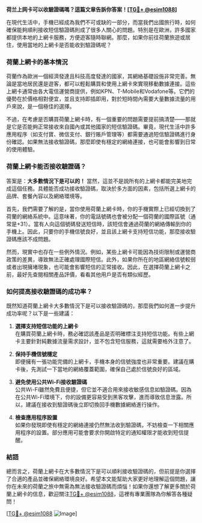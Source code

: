 **荷兰上网卡可以收驗證碼嗎？這篇文章告訴你答案！[[TG💪+ @esim1088](https://t.me/s/esim1088)]**

在現代生活中，手機已經成為我們不可或缺的一部分，而當我們出國旅行時，如何確保能夠順利接收短信驗證碼則成了很多人關心的問題。特別是在歐洲，許多國家都提供本地的上網卡服務，方便遊客隨時聯網。那麼，如果你前往荷蘭旅遊或居住，使用當地的上網卡是否能收到驗證碼呢？

### **荷蘭上網卡的基本情況**

荷蘭作為歐洲一個經濟發達且科技高度發達的國家，其網絡基礎設施非常完善。無論是當地居民還是遊客，都可以輕鬆購買和使用上網卡來實現移動數據連接。這些上網卡通常由各大電信運營商提供，例如KPN、T-Mobile和Vodafone等。它們的優勢在於價格相對便宜，並且支持即插即用，對於短時間內需要大量數據流量的用戶來說，是一個極佳的選擇。

不過，在考慮是否購買荷蘭上網卡時，有一個重要的問題需要提前搞清楚——那就是它是否能夠正常接收來自國內或其他國家的短信驗證碼。畢竟，現代生活中許多應用程序（如支付寶、微信支付、銀行賬戶管理等）都需要通過短信驗證碼進行身份確認。如果無法接收驗證碼，那麼即使有穩定的網絡連接，也可能會影響到日常的使用體驗。

### **荷蘭上網卡能否接收驗證碼？**

答案是：**大多數情況下是可以的！** 當然，這並不是說所有的上網卡都能完美地完成這個任務。具體能否成功接收驗證碼，取決於多方面的因素，包括所選上網卡的品牌、套餐內容以及網絡環境等。

首先，我們需要了解的是，當你使用荷蘭上網卡時，你的手機實際上已經切換到了荷蘭的網絡系統中。這意味著，你的電話號碼也會被分配一個荷蘭的國際區號（通常是+31）。當有人向這個號碼發送短信時，該短信會通過荷蘭的網絡傳輸到你的手機上。因此，只要你的手機信號良好，並且該上網卡支持短信功能，那麼接收驗證碼應該不成問題。

然而，現實中也存在一些例外情況。例如，某些上網卡可能因為技術限制或運營商政策的差異，導致無法正確處理國際短信。此外，如果你所在的地區網絡信號較弱或者出現擁堵現象，也可能會影響短信的正常接收。因此，在選擇荷蘭上網卡之前，最好先查閱相關產品評價，看看其他用戶是否有類似經歷。

### **如何提高接收驗證碼的成功率？**

既然知道荷蘭上網卡大多數情況下是可以接收驗證碼的，那麼我們如何進一步提升成功率呢？以下是一些建議：

1. **選擇支持短信功能的上網卡**  
   在購買荷蘭上網卡時，務必確認該產品是否明確標注支持短信功能。有些上網卡主要針對純數據流量需求設計，並不包含短信服務，這就需要格外注意了。

2. **保持手機信號穩定**  
   即便擁有一張功能完備的上網卡，手機本身的信號強度也非常重要。建議在購卡後，先測試一下當地的網絡覆蓋範圍，確保自己處於信號良好的區域。

3. **避免使用公共Wi-Fi接收驗證碼**  
   公共Wi-Fi雖然免費且便捷，但它並不適合用來接收敏感信息如驗證碼。因為在公共Wi-Fi環境下，你的設備更容易受到黑客攻擊，進而導致信息泄露。所以，建議在接收到驗證碼後立即切換回手機數據網絡進行操作。

4. **檢查應用程序設置**  
   如果你發現即使有穩定的網絡連接仍然無法收到驗證碼，不妨檢查一下相關應用程序的設置。部分應用可能會要求你開啟特定的通知權限才能收到短信提醒。

### **結語**

總而言之，荷蘭上網卡在大多數情況下是可以順利接收驗證碼的，但前提是你選擇了合適的產品並確保網絡環境良好。希望本文能幫助大家更好地理解這個問題，讓你在未來的荷蘭之旅中無需為無法接收驗證碼而煩惱！如果你還想了解更多關於荷蘭上網卡的信息，歡迎關注[TG💪+ @esim1088](https://t.me/s/esim1088)，這裡有專業團隊為你解答各種疑問！

[[TG💪+ @esim1088](https://t.me/s/esim1088) ![Image](https://i.postimg.cc/4NQfJmqS/Snipaste-2025-05-13-00-14-12.png)]